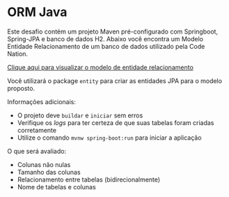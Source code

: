 # ORM Java

Este desafio contém um projeto Maven pré-configurado com Springboot, Spring-JPA e banco de dados H2.
Abaixo você encontra um Modelo Entidade Relacionamento de um banco de dados utilizado pela Code Nation.

[Clique aqui para visualizar o modelo de entidade relacionamento](https://codenation-challenges.s3-us-west-1.amazonaws.com/java-9/codenation-sample.png)

Você utilizará o package `entity` para criar as entidades JPA para o modelo proposto.

Informações adicionais:
- O projeto deve `buildar` e `iniciar` sem erros
- Verifique os *logs* para ter certeza de que suas tabelas foram criadas corretamente
- Utilize o comando `mvnw spring-boot:run` para iniciar a aplicação

O que será  avaliado:

- Colunas não nulas
- Tamanho das colunas
- Relacionamento entre tabelas (bidirecionalmente)
- Nome de tabelas e colunas